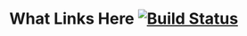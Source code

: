 # What Links Here [![Build Status](https://api.travis-ci.org/Krinkle/mw-gadget-whatleaveshere.svg?branch=master)](https://travis-ci.org/Krinkle/mw-gadget-whatleaveshere)
